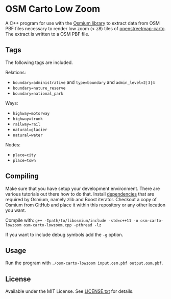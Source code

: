# OSM Carto Low Zoom

A C++ program for use with the [Osmium library](https://github.com/osmcode/libosmium) to extract data from OSM PBF files necessary to
render low zoom (< z8) tiles of [openstreetmap-carto](https://github.com/gravitystorm/openstreetmap-carto).
The extract is written to a OSM PBF file.

## Tags

The following tags are included.

Relations:
* `boundary=administrative` and `type=boundary` and `admin_level=2|3|4`
* `boundary=nature_reserve`
* `boundary=national_park`

Ways:
* `highway=motorway`
* `highway=trunk`
* `railway=rail`
* `natural=glacier`
* `natural=water`

Nodes:
* `place=city`
* `place=town`

## Compiling

Make sure that you have setup your development environment. There are various tutorials out there how to do that.
Install [dependencies](https://github.com/osmcode/libosmium/wiki/Libosmium-dependencies) that are required by Osmium, namely zlib and Boost iterator.
Checkout a copy of Osmium from GitHub and place it within this repository or any other location you want.

Compile with:
``g++ -Ipath/to/libosmium/include -std=c++11 -o osm-carto-lowzoom osm-carto-lowzoom.cpp -pthread -lz``

If you want to include debug symbols add the ``-g`` option.

## Usage

Run the program with ``./osm-carto-lowzoom input.osm.pbf output.osm.pbf``.

## License

Available under the MIT License. See [LICENSE.txt](https://github.com/gmgeo/extract-admin/blob/master/LICENSE.txt) for details.
